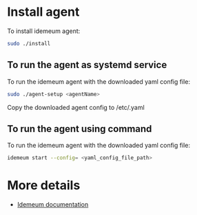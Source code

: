 # Install agent

To install idemeum agent:

```bash
sudo ./install
```

## To run the agent as systemd service
To run the idemeum agent with the downloaded yaml config file:

```bash 
sudo ./agent-setup <agentName>
```

Copy the downloaded agent config to /etc/<agentName>.yaml


## To run the agent using command
To run the idemeum agent with the downloaded yaml config file:

```bash
idemeum start --config= <yaml_config_file_path>
```

# More details
* [Idemeum documentation](https://docs.idemeum.com/remote-access/secure-remote-access-overview.html)


